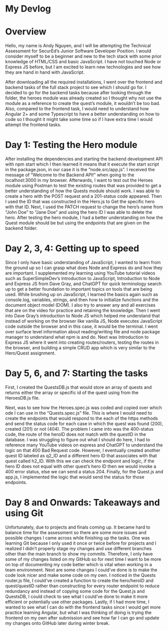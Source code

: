 # My Devlog

# Overview
Hello, my name is Andy Nguyen, and I will be attempting the Technical Assessment for SecurEd’s Junior Software Developer Position. I would consider myself to be a beginner and new to the tech stack with some prior knowledge of HTML/CSS and basic JavaScript. I have not touched Node or Express JS before, but I am excited to learn new technologies and see how they are hand in hand with JavaScript. 

After downloading all the required installations, I went over the frontend and backend tasks of the full stack project to see which I should go for. I decided to go for the backend tasks because after looking through the folder, the heroes module was already created so I thought why not use the module as a reference to create the quest’s module, it wouldn’t be too bad. Also, compared to the frontend task, I would need to understand how Angular 2+ and some Typescript to have a better understanding on how to code so I thought it might take some time so if I have extra time I would attempt the frontend tasks. 

# Day 1: Testing the Hero module
After installing the dependencies and starting the backend development API with npm start which I then learned it means that it execute the start script in the package.json, in our case it is the “node.src/app.js”. I received the message of “Welcome to the Backend API!” when going to the localhost:3000 in my browser. Afterwards, I want to test out the Heroes module using Postman to test the existing routes that was provided to get a better understanding of how the Quests module should work. I was able to create a hero with the POST request and a 201-status code appeared. Then I used the ID that was constructed in the Hero.js to Get the specific hero with that ID. Next, I used the PATCH request to change the hero’s name from “John Doe” to “Jane Doe” and using the hero ID I was able to delete the hero. After testing the hero module, I had a better understanding on how the Quest module should be but using the endpoints that are given on the backend folder.


# Day 2, 3, 4: Getting up to speed 
Since I only have basic understanding of JavaScript, I wanted to learn from the ground up so I can grasp what does Node and Express do and how they are important. I supplemented my learning using YouTube tutorial videos such as SuperSimpleDev’s Introduction to JavaScript, Introduction to Node and Express JS from Dave Gray, and ChatGPT for quick terminology search up to get a better foundation to important topics on tools that are being used. While brushing up on JavaScript, I learned the basics again such as console.log, variables, strings, and then how to initialize functions and the document object model (DOM). I also try to answer any and all exercises that are on the video for practice and retaining the knowledge. Then I went into Dave Gray’s introduction to Node JS which helped me understand that instead of working on the browser like vanilla JS, Node executes JavaScript code outside the browser and in this case, it would be the terminal. I went over surface level information about reading/writing file and node package manager to understand what npm is and do. Next was Introduction to Express JS where it went into creating routes/routers, testing the routes in the browser, and building a simple CRUD app which is very similar to the Hero/Quest assignment.


# Day 5, 6, and 7: Starting the tasks
First, I created the QuestsDB.js that would store an array of quests and returns either the array or specific id of the quest using from the HeroesDB.js file. 

Next, was to see how the Heroes.spec.js was coded and copied over which ode I can use in the “Quests.spec.js” file. This is where I would need to create the endpoints that would respond to the each of the https methods and send the status code for each case in which the quest was found (200), created (201) or not (404). The problem I came into was the 400-status code, the route of the heroID does not match with the questID in the database. I was struggling to figure out what I should do here, I had to reference many YouTube videos on express and ChatGPT to understand the logic on that 400 Bad Request code. However, I eventually created another quest ID labeled as q2_ID and a different hero ID that associates with that quest called h2_ID. With this we can check the endpoint and logic, if the hero ID does not equal with other quest’s hero ID then we would invoke a 400 error status, else we can send a status 204. Finally, for the Quest.js and app.js, I implemented the logic that would send the status for those endpoints.

# Day 8 and Onwards: Takeaways and using Git
Unfortunately, due to projects and finals coming up. It became hard to balance time for the assessment so there are some more issues and possible changes I came across while finishing up the tasks. One was learning Git because I only used it once or twice before for projects and I realized I didn’t properly stage my changes and use different branches other than the main branch to show my commits. Therefore, I only have some of my changes listed on my GitHub so for next time I want to be more on top of documenting my code better which is vital when working in a team environment. Next are some changes I could’ve done is to make the code look nicer and make some code on my own. I noticed in the Quests router.js file, I could’ve created a function to create the hero/heroID and quest/questID rather than constructing for every router endpoint to reduce redundancy and instead of copying some code for the Quest.js and QuestsDB, I could check to see what I could’ve done to make it more efficient or potentially use other packages. Lastly, if I had more time, I wanted to see what I can do with the frontend tasks since I would get more practice learning Angular, but what I was thinking of doing is trying the frontend on my own after submission and see how far I can go and update my changes onto GitHub later during winter break.  


